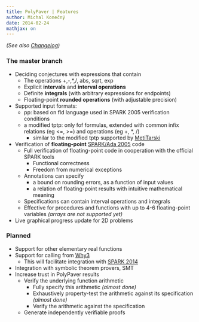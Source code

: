 ```yaml
---
title: PolyPaver | Features
author: Michal Konečný
date: 2014-02-24
mathjax: on
---
```


*(See also [Changelog](Changelog.html))*

### The master branch

* Deciding conjectures with expressions that contain
    * The operations +,-,*,/, abs, sqrt, exp <!--, sin, cos -->
    * Explicit **intervals** and **interval operations**
    * Definite **integrals** (with arbitrary expressions for endpoints)
    * Floating-point **rounded operations** (with adjustable precision)
* Supported input formats:
    * pp: based on fld language used in SPARK 2005 verification conditions
    * a modified tptp: only fof formulas, extended with common infix relations (eg <=, >=) and operations (eg +, *, /)
         * similar to the modified tptp supported by [MetiTarski](http://www.cl.cam.ac.uk/~lp15/papers/Arith/)
* Verification of **floating-point** [SPARK/Ada 2005](http://en.wikipedia.org/wiki/SPARK_(programming_language)) code
    * Full verification of floating-point code in cooperation with the official SPARK tools
         * Functional correctness
         * Freedom from numerical exceptions
    * Annotations can specify 
         * a bound on rounding errors, as a function of input values
         * a relation of floating-point results with intuitive mathematical meaning  
    * Specifications can contain interval operations and integrals
    * Effective for procedures and functions with up to 4-6 floating-point variables
       *(arrays are not supported yet)*
* Live graphical progress update for 2D problems

### Planned

  * Support for other elementary real functions
  * Support for calling from [Why3](http://why3.lri.fr/)
    * This will facilitate integration with [SPARK 2014](http://www.spark-2014.org/)
  * Integration with symbolic theorem provers, SMT
  * Increase trust in PolyPaver results
    * Verify the underlying function arithmetic
        * Fully specify this arithmetic *(almost done)*
        * Exhaustively property-test the arithmetic against its specification *(almost done)*
        * Verify the arithmetic against the specification
    * Generate independently verifiable proofs




